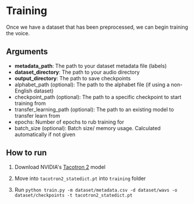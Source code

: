 # Training
Once we have a dataset that has been preprocessed, we can begin training the voice.

## Arguments
- **metadata_path**: The path to your dataset metadata file (labels)
- **dataset_directory**: The path to your audio directory
- **output_directory**: The path to save checkpoints
- alphabet_path (optional): The path to the alphabet file (if using a non-English dataset)
- checkpoint_path (optional): The path to a specific checkpoint to start training from
- transfer_learning_path (optional): The path to an existing model to transfer learn from
- epochs: Number of epochs to rub training for
- batch_size (optional): Batch size/ memory usage. Calculated automatically if not given

## How to run

1. Download NVIDIA's [Tacotron 2](https://github.com/NVIDIA/tacotron2#training-using-a-pre-trained-model) model
   
2. Move into `tacotron2_statedict.pt` into `training` folder

3. Run `python train.py -m dataset/metadata.csv -d dataset/wavs -o dataset/checkpoints -t tacotron2_statedict.pt`